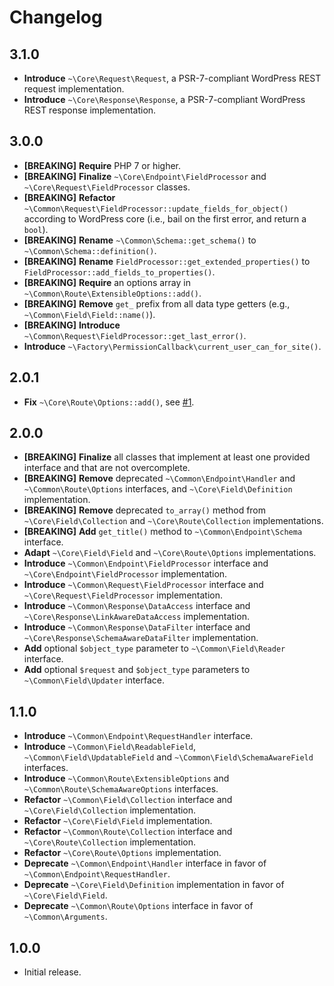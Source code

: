 # Changelog

## 3.1.0

* **Introduce** `~\Core\Request\Request`, a PSR-7-compliant WordPress REST request implementation.
* **Introduce** `~\Core\Response\Response`, a PSR-7-compliant WordPress REST response implementation.

## 3.0.0

* **[BREAKING]** **Require** PHP 7 or higher.
* **[BREAKING]** **Finalize** `~\Core\Endpoint\FieldProcessor` and `~\Core\Request\FieldProcessor` classes.
* **[BREAKING]** **Refactor** `~\Common\Request\FieldProcessor::update_fields_for_object()` according to WordPress core (i.e., bail on the first error, and return a `bool`).
* **[BREAKING]** **Rename** `~\Common\Schema::get_schema()` to `~\Common\Schema::definition()`.
* **[BREAKING]** **Rename** `FieldProcessor::get_extended_properties()` to `FieldProcessor::add_fields_to_properties()`.
* **[BREAKING]** **Require** an options array in `~\Common\Route\ExtensibleOptions::add()`.
* **[BREAKING]** **Remove** `get_` prefix from all data type getters (e.g., `~\Common\Field\Field::name()`).
* **[BREAKING]** **Introduce** `~\Common\Request\FieldProcessor::get_last_error()`.
* **Introduce** `~\Factory\PermissionCallback\current_user_can_for_site()`.

## 2.0.1

* **Fix** `~\Core\Route\Options::add()`, see [#1](https://github.com/inpsyde/WP-REST-Starter/issues/1).

## 2.0.0

* **[BREAKING]** **Finalize** all classes that implement at least one provided interface and that are not overcomplete.
* **[BREAKING]** **Remove** deprecated `~\Common\Endpoint\Handler` and `~\Common\Route\Options` interfaces, and `~\Core\Field\Definition` implementation.
* **[BREAKING]** **Remove** deprecated `to_array()` method from `~\Core\Field\Collection` and `~\Core\Route\Collection` implementations.
* **[BREAKING]** **Add** `get_title()` method to `~\Common\Endpoint\Schema` interface.
* **Adapt** `~\Core\Field\Field` and `~\Core\Route\Options` implementations.
* **Introduce** `~\Common\Endpoint\FieldProcessor` interface and `~\Core\Endpoint\FieldProcessor` implementation.
* **Introduce** `~\Common\Request\FieldProcessor` interface and `~\Core\Request\FieldProcessor` implementation.
* **Introduce** `~\Common\Response\DataAccess` interface and `~\Core\Response\LinkAwareDataAccess` implementation.
* **Introduce** `~\Common\Response\DataFilter` interface and `~\Core\Response\SchemaAwareDataFilter` implementation.
* **Add** optional `$object_type` parameter to `~\Common\Field\Reader` interface.
* **Add** optional `$request` and `$object_type` parameters to `~\Common\Field\Updater` interface.

## 1.1.0

* **Introduce** `~\Common\Endpoint\RequestHandler` interface.
* **Introduce** `~\Common\Field\ReadableField`, `~\Common\Field\UpdatableField` and `~\Common\Field\SchemaAwareField` interfaces.
* **Introduce** `~\Common\Route\ExtensibleOptions` and `~\Common\Route\SchemaAwareOptions` interfaces.
* **Refactor** `~\Common\Field\Collection` interface and `~\Core\Field\Collection` implementation.
* **Refactor** `~\Core\Field\Field` implementation.
* **Refactor** `~\Common\Route\Collection` interface and `~\Core\Route\Collection` implementation.
* **Refactor** `~\Core\Route\Options` implementation.
* **Deprecate** `~\Common\Endpoint\Handler` interface in favor of `~\Common\Endpoint\RequestHandler`.
* **Deprecate** `~\Core\Field\Definition` implementation in favor of `~\Core\Field\Field`.
* **Deprecate** `~\Common\Route\Options` interface in favor of `~\Common\Arguments`.

## 1.0.0

* Initial release.
